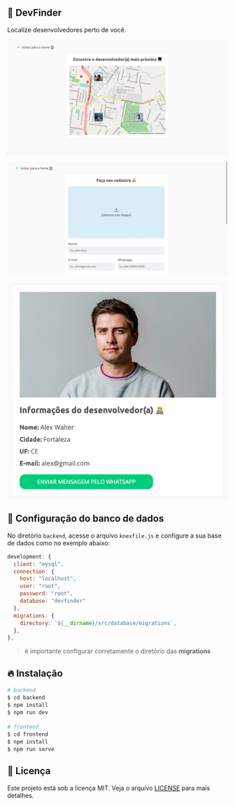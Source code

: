 ## :satellite: DevFinder

Localize desenvolvedores perto de você.

![Tela de Detalhes](layout/tela-listagem.png)

![Tela de Detalhes](layout/tela-cadastro.png)

![Tela de Detalhes](layout/tela-detalhe.png)

## :wrench: Configuração do banco de dados

No diretório `backend`, acesse o arquivo `knexfile.js` e configure a sua base de dados como no exemplo abaixo:

```javascript
development: {
  client: "mysql",
  connection: {
    host: "localhost",
    user: "root",
    password: "root",
    database: "devfinder"
  },
  migrations: {
    directory: `${__dirname}/src/database/migrations`,
  },
},
```

> é importante configurar corretamente o diretório das **migrations**

## :fire: Instalação

```bash
# backend
$ cd backend
$ npm install
$ npm run dev

# frontend
$ cd frontend
$ npm install
$ npm run serve
```

## :memo: Licença

Este projeto está sob a licença MIT. Veja o arquivo [LICENSE](LICENSE) para mais detalhes.
